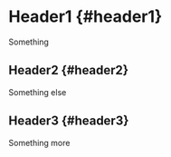 # Header1 {#header1}

Something

## Header2 {#header2}

Something else

## Header3 {#header3}

Something more

